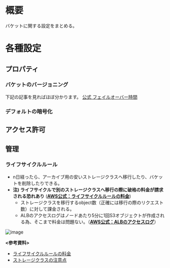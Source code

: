 # 概要
バケットに関する設定をまとめる。

# 各種設定
## プロパティ
### バケットのバージョニング
下記の記事を見ればほぼ分かります。
[公式 フェイルオーバー時間](https://dev.classmethod.jp/articles/3minutes-s3-versioning-lifecycle/)

### デフォルトの暗号化

## アクセス許可

## 管理
### ライフサイクルルール
- n日経ったら、アーカイブ用の安いストレージクラスへ移行したり、バケットを削除したりできる。
- **注) ライフサイクルで別のストレージクラスへ移行の際に破格の料金が請求される恐れあり** ([**AWS公式：ライフサイクルルールの料金**](https://aws.amazon.com/jp/s3/pricing/?nc=sn&loc=4))
  - ストレージクラスを移行するobject数（正確には移行の際のリクエスト数）に対して課金される。
  - ALBのアクセスログはノードあたり5分に1回S3オブジェクトが作成される為、そこまで料金は問題ない。（[**AWS公式：ALBのアクセスログ**](https://docs.aws.amazon.com/ja_jp/elasticloadbalancing/latest/application/load-balancer-access-logs.html)）

![image](https://github.com/adgjmptwgw/aws-practice/assets/66456130/6aa7ea2c-c4dd-4121-97ec-b9ee20d1f831)  



**<参考資料>**  
- [ライフサイクルルールの料金](https://aws.amazon.com/jp/s3/pricing/?nc=sn&loc=4)
- [ストレージクラスの注意点](https://blog.jicoman.info/2020/06/story-about-cloud-bankrupt-by-changing-s3-storage-all-at-once/)
